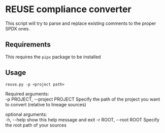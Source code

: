 # REUSE compliance converter

This script will try to parse and replace existing comments to the proper SPDX ones.

## Requirements

This requires the `pipx` package to be installed

## Usage

```
reuse.py -p <project path>
```

Required arguments:\
  -p PROJECT, --project PROJECT     Specify the path of the project you want to convert (relative to lineage sources)

optional arguments:\
  -h, --help                        show this help message and exit
  -r ROOT, --root ROOT              Specify the root path of your sources



